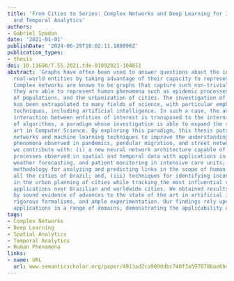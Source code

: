 ```yaml
---
title: 'From Cities to Series: Complex Networks and Deep Learning for Improved Spatial
  and Temporal Analytics'
authors:
- Gabriel Spadon
date: '2021-01-01'
publishDate: '2024-06-25T18:02:11.188096Z'
publication_types:
- thesis
doi: 10.11606/T.55.2021.tde-01092021-104851
abstract: 'Graphs have often been used to answer questions about the interaction between
  real-world entities by taking advantage of their capacity to represent complex topologies.
  Complex networks are known to be graphs that capture such non-trivial topologies;
  they are able to represent human phenomena such as epidemic processes, the dynamics
  of populations, and the urbanization of cities. The investigation of complex networks
  has been extrapolated to many fields of science, with particular emphasis on computing
  techniques, including artificial intelligence. In such a case, the analysis of the
  interaction between entities of interest is transposed to the internal learning
  of algorithms, a paradigm whose investigation is able to expand the state of the
  art in Computer Science. By exploring this paradigm, this thesis puts together complex
  networks and machine learning techniques to improve the understanding of the human
  phenomena observed in pandemics, pendular migration, and street networks. Accordingly,
  we contribute with: (i) a new neural network architecture capable of modeling dynamic
  processes observed in spatial and temporal data with applications in epidemics propagation,
  weather forecasting, and patient monitoring in intensive care units; (ii) a machine-learning
  methodology for analyzing and predicting links in the scope of human mobility between
  all the cities of Brazil; and, (iii) techniques for identifying inconsistencies
  in the urban planning of cities while tracking the most influential vertices, with
  applications over Brazilian and worldwide cities. We obtained results sustained
  by sound evidence of advances to the state of the art in artificial intelligence,
  rigorous formalisms, and ample experimentation. Our findings rely upon real-world
  applications in a range of domains, demonstrating the applicability of our methodologies.'
tags:
- Complex Networks
- Deep Learning
- Spatial Analytics
- Temporal Analytics
- Human Phenomena
links:
- name: URL
  url: www.semanticscholar.org/paper/4913ad2ca909ddbc740f3a5970786ae6bd2f0817
---
```

